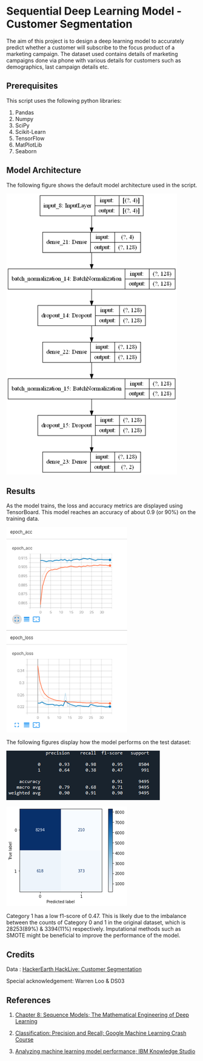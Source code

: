 # Sequential Deep Learning Model - Customer Segmentation

The aim of this project is to design a deep learning model to accurately predict whether a customer will subscribe to the focus product of a marketing campaign.
The dataset used contains details of marketing campaigns done via phone with various details for customers such as demographics, last campaign details etc. 

## Prerequisites

This script uses the following python libraries:
1. Pandas
2. Numpy
3. SciPy
4. Scikit-Learn
5. TensorFlow
6. MatPlotLib
7. Seaborn

## Model Architecture
The following figure shows the default model architecture used in the script.

<img src="static/model.png" width="450" >


## Results

As the model trains, the loss and accuracy metrics are displayed using TensorBoard. This model reaches an accuracy of about 0.9 (or 90%) on the training data.

![TensorBoard](static/tensorboard_graph.png)

The following figures display how the model performs on the test dataset:

![Classification report](static/classification_report.png)

![Confusion matrix](static/confusion_matrix.png)

Category 1 has a low f1-score of 0.47. This is likely due to the imbalance between the counts of Category 0 and 1 in the original dataset, which is 28253(89%) & 3394(11%) respectively. Imputational methods such as SMOTE might be beneficial to improve the performance of the model.

## Credits

Data : [HackerEarth HackLive: Customer Segmentation](https://www.kaggle.com/datasets/kunalgupta2616/hackerearth-customer-segmentation-hackathon)

Special acknowledgement: Warren Loo & DS03

## References
1. [Chapter 8: Sequence Models; The Mathematical Engineering of Deep Learning](https://deeplearningmath.org/sequence-models.html)

2. [Classification: Precision and Recall; Google Machine Learning Crash Course](https://developers.google.com/machine-learning/crash-course/classification/precision-and-recall)

3. [Analyzing machine learning model performance; IBM Knowledge Studio](https://cloud.ibm.com/docs/watson-knowledge-studio?topic=watson-knowledge-studio-evaluate-ml#evaluate-mllowr)
